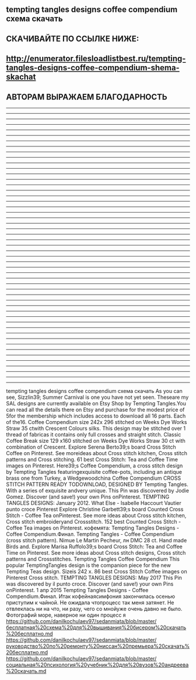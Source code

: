 tempting tangles designs coffee compendium схема скачать
--------------------------------------------------
СКАЧИВАЙТЕ ПО ССЫЛКЕ НИЖЕ:
--------------------------------------------------
http://enumerator.filesloadlistbest.ru/tempting-tangles-designs-coffee-compendium-shema-skachat
--------------------------------------------------
АВТОРАМ ВЫРАЖАЕМ БЛАГОДАРНОСТЬ
--------------------------------------------------
--------------------------------------------------
--------------------------------------------------
--------------------------------------------------
--------------------------------------------------
--------------------------------------------------
--------------------------------------------------
--------------------------------------------------
--------------------------------------------------
--------------------------------------------------
--------------------------------------------------
--------------------------------------------------
--------------------------------------------------
--------------------------------------------------
--------------------------------------------------
--------------------------------------------------
--------------------------------------------------
--------------------------------------------------
--------------------------------------------------
--------------------------------------------------
--------------------------------------------------
--------------------------------------------------
--------------------------------------------------
--------------------------------------------------
--------------------------------------------------
--------------------------------------------------
--------------------------------------------------
--------------------------------------------------
--------------------------------------------------
--------------------------------------------------
--------------------------------------------------
--------------------------------------------------
--------------------------------------------------
--------------------------------------------------
--------------------------------------------------
--------------------------------------------------
--------------------------------------------------
--------------------------------------------------
--------------------------------------------------
--------------------------------------------------
--------------------------------------------------
--------------------------------------------------
--------------------------------------------------
--------------------------------------------------
--------------------------------------------------
--------------------------------------------------
--------------------------------------------------
--------------------------------------------------
--------------------------------------------------
--------------------------------------------------
--------------------------------------------------
--------------------------------------------------
tempting tangles designs coffee compendium схема скачать As you can see, Sizzlin39; Summer Carnival is one you have not yet seen. Theseare my SAL designs are currently available on Etsy Shop by Tempting Tangles.You can read all the details there on Etsy and purchase for the modest price of 5for the membership which includes access to download all 16 parts. Each of the16. Coffee Compendium size 242x 296 stitched on Weeks Dye Works Straw 35 ctwith Crescent Colours silks. This design may be stitched over 1 thread of fabricas it contains only full crosses and straight stitch. Classic Coffee Break size 129 x160 stitched on Weeks Dye Works Straw 30 ct with combination of Crescent. Explore Serena Berto39;s board Cross Stitch Coffee on Pinterest.  See moreideas about Cross stitch kitchen, Cross stitch patterns and Cross stitching. 61 best Cross Stitch: Tea and Coffee Time images on Pinterest. Here39;s Coffee Compendium, a cross stitch design by Tempting Tangles featuringexquisite coffee-pots, including an antique brass one from Turkey, a Wedgewoodchina  Coffee Compendium CROSS STITCH PATTERN READY TODOWNLOAD, DESIGNED BY Tempting Tangles. With a series of exquisite andvery unique. This Pin was discovered by Jodie Gomez. Discover (and save!) your own Pins onPinterest. TEMPTING TANGLES DESIGNS: January 2012. What Else - Isabelle Haccourt Vautier  punto croce  Pinterest
Explore Christine Garbett39;s board Counted Cross Stitch - Coffee  Tea onPinterest.  See more ideas about Cross stitch kitchen, Cross stitch embroideryand Crossstitch. 152 best Counted Cross Stitch - Coffee  Tea images on Pinterest. кофемята: Tempting Tangles Designs - Coffee Compendium.Финал. Tempting Tangles - Coffee Compendium (cross stitch pattern). Nimue Le Martin Pecheur, лн DMC 28 ct.  Hand made Birds and. Explore Marisa Ruffolo39;s board Cross Stitch: Tea and Coffee Time on Pinterest. See more ideas about Cross stitch designs, Cross stitch patterns and Crossstitches.  Tempting Tangles Coffee Compendium This popular TemptingTangles design is the companion piece for the new Tempting Teas design. Sizeis 242 x. 86 best Cross Stitch Coffee images on Pinterest  Cross stitch. TEMPTING TANGLES DESIGNS: May 2017
This Pin was discovered by il punto croce. Discover (and save!) your own Pins onPinterest. 1 апр 2015  Tempting Tangles Designs - Coffee Compendium.Финал. Итак кофейнаясимфония закончилась осенью приступим к чайной. Не ожидала чтопроцесс так меня затянет. Не отвлеклась ни на что, ни разу, чего со мнойуже очень давно не было. Фотографий море, наверное ни один процесс я
https://github.com/danilkochulaev97/sedanmiata/blob/master/бесплатная%20схема%20для%20вышивания%20бисером%20скачать%20бесплатно.md
https://github.com/danilkochulaev97/sedanmiata/blob/master/руководство%20по%20ремонту%20ниссан%20премьера%20скачать%20бесплатно.md
https://github.com/danilkochulaev97/sedanmiata/blob/master/социальная%20психология%20учебник%20для%20вузов%20андреева%20скачать.md